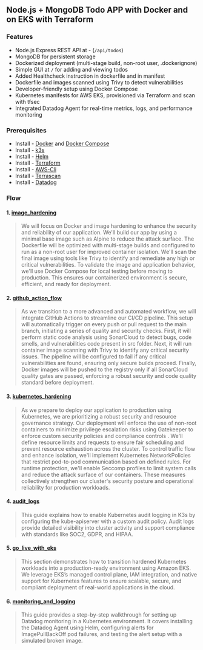 ## Node.js + MongoDB Todo APP with Docker and on EKS with Terraform

### Features

- Node.js Express REST API at - (`/api/todos`)
- MongoDB for persistent storage
- Dockerized deployment (multi-stage build, non-root user, .dockerignore)
- Simple GUI at `/` for adding and viewing todos
- Added Healthcheck instruction in dockerfile and in manifest
- Dockerfile and images scanned using Trivy to detect vulnerabilities
- Developer-friendly setup using Docker Compose
- Kubernetes manifests for AWS EKS, provisioned via Terraform and scan with tfsec
- Integrated Datadog Agent for real-time metrics, logs, and performance monitoring 

### Prerequisites

- Install - [Docker](https://docs.docker.com/get-docker/) and [Docker Compose](https://docs.docker.com/compose/)
- Install - [k3s](https://docs.k3s.io/quick-start)
- Install - [Helm](https://helm.sh/docs/intro/install/)
- Install - [Terraform](https://developer.hashicorp.com/terraform/tutorials/aws-get-started/install-cli)
- Install - [AWS-Cli](https://docs.aws.amazon.com/cli/latest/userguide/getting-started-install.html#getting-started-install-instructions)
- Install - [Terrascan](https://runterrascan.io/docs/getting-started/)
- Install - [Datadog](https://docs.datadoghq.com/containers/kubernetes/?tab=helm)


### Flow

#### 1. [image_hardening](https://github.com/rgonlinux/realworld-scenario-with-kubernetes/tree/main/image_hardening)

>We will focus on Docker and image hardening to enhance the security and reliability of our application. We'll build our app by using a minimal base image such as Alpine to reduce the attack surface. The Dockerfile will be optimized with multi-stage builds and configured to run as a non-root user for improved container isolation. We'll scan the final image using tools like Trivy to identify and remediate any high or critical vulnerabilities. To validate the image and application behavior, we'll use Docker Compose for local testing before moving to production. This ensures our containerized environment is secure, efficient, and ready for deployment.

#### 2. [github_action_flow](https://github.com/rgonlinux/realworld-scenario-with-kubernetes/tree/main/github_action_flow)

>As we transition to a more advanced and automated workflow, we will integrate GitHub Actions to streamline our CI/CD pipeline. This setup will automatically trigger on every push or pull request to the main branch, initiating a series of quality and security checks. First, it will perform static code analysis using SonarCloud to detect bugs, code smells, and vulnerabilities code present in src folder. Next, it will run container image scanning with Trivy to identify any critical security issues. The pipeline will be configured to fail if any critical vulnerabilities are found, ensuring only secure builds proceed. Finally, Docker images will be pushed to the registry only if all SonarCloud quality gates are passed, enforcing a robust security and code quality standard before deployment.

#### 3. [kubernetes_hardening](https://github.com/rgonlinux/realworld-scenario-with-kubernetes/tree/main/kubernetes_hardening)

>As we prepare to deploy our application to production using Kubernetes, we are prioritizing a robust security and resource governance strategy. Our deployment will enforce the use of non-root containers to minimize privilege escalation risks using Gatekeeper to enforce custom security policies and compliance controls . We'll define resource limits and requests to ensure fair scheduling and prevent resource exhaustion across the cluster. To control traffic flow and enhance isolation, we'll implement Kubernetes NetworkPolicies that restrict pod-to-pod communication based on defined rules. For runtime protection, we'll enable Seccomp profiles to limit system calls and reduce the attack surface of our containers. These measures collectively strengthen our cluster's security posture and operational reliability for production workloads.

#### 4. [audit_logs](https://github.com/rgonlinux/realworld-scenario-with-kubernetes/tree/main/audit_logs)

>This guide explains how to enable Kubernetes audit logging in K3s by configuring the kube-apiserver with a custom audit policy. Audit logs provide detailed visibility into cluster activity and support compliance with standards like SOC2, GDPR, and HIPAA. 

#### 5. [go_live_with_eks](https://github.com/rgonlinux/realworld-scenario-with-kubernetes/tree/main/go_live_with_eks)

>This section demonstrates how to transition hardened Kubernetes workloads into a production-ready environment using Amazon EKS. We leverage EKS’s managed control plane, IAM integration, and native support for Kubernetes features to ensure scalable, secure, and compliant deployment of real-world applications in the cloud.

#### 6. [monitoring_and_logging](https://github.com/rgonlinux/realworld-scenario-with-kubernetes/tree/main/monitoring_and_logging)

>This guide provides a step-by-step walkthrough for setting up Datadog monitoring in a Kubernetes environment. It covers installing the Datadog Agent using Helm, configuring alerts for ImagePullBackOff pod failures, and testing the alert setup with a simulated broken image. 